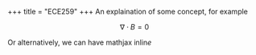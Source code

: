 +++
title = "ECE259"
+++
An explaination of some concept, for example

$$\nabla \cdot B = 0$$

Or alternatively, we can have mathjax $\text{inlin}e$


<orbit-reviewarea color="brown">
    <orbit-prompt
    question="What is the first postulate of magnetostatics"
    answer="$$\nabla \cdot B = 0$$"
    ></orbit-prompt>
</orbit-reviewarea>
